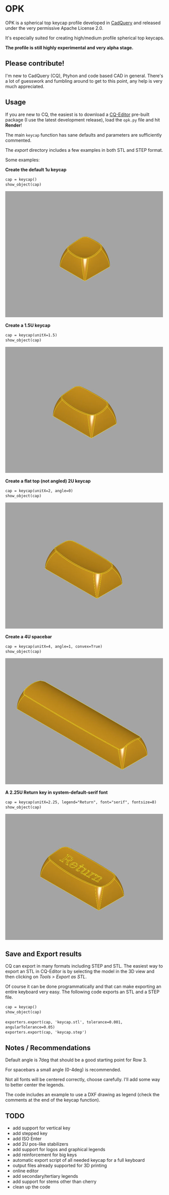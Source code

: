 # OPK

OPK is a spherical top keycap profile developed in [CadQuery](https://github.com/CadQuery/cadquery) and released under the very permissive Apache License 2.0.

It's especially suited for creating high/medium profile spherical top keycaps.

**The profile is still highly experimental and very alpha stage.**

## Please contribute!

I'm new to CadQuery (CQ), Ptyhon and code based CAD in general. There's a lot of guesswork and fumbling around to get to this point, any help is very much appreciated. 

## Usage

If you are new to CQ, the easiest is to download a [CQ-Editor](https://github.com/CadQuery/CQ-editor) pre-built package (I use the latest development release), load the `opk.py` file and hit **Render**!

The main ``keycap`` function has sane defaults and parameters are sufficiently commented.

The *export* directory includes a few examples in both STL and STEP format.

Some examples:

**Create the default 1u keycap**
```
cap = keycap()
show_object(cap)
```

![1U keycap](imgs/1U_default.jpg "1U keycap")

**Create a 1.5U keycap**
```
cap = keycap(unitX=1.5)
show_object(cap)
```

![1.5U keycap](imgs/1.5U.jpg "1.5U keycap")

**Create a flat top (not angled) 2U keycap**
```
cap = keycap(unitX=2, angle=0)
show_object(cap)
```

![2U flat top](imgs/2U_flat.jpg "2U flat top")

**Create a 4U spacebar**
```
cap = keycap(unitX=4, angle=1, convex=True)
show_object(cap)
```

![4U spacebar](imgs/4U_spacebar.jpg "4U spacebar")

**A 2.25U Return key in system-default-serif font**
```
cap = keycap(unitX=2.25, legend="Return", font="serif", fontsize=8)
show_object(cap)
```

![Return](imgs/2.25U_Return.jpg "Return")

## Save and Export results

CQ can export in many formats including STEP and STL. The easiest way to export an STL in CQ-Editor is by selecting the model in the 3D view and then clicking on *Tools > Export as STL*.

Of course it can be done programmatically and that can make exporting an entire keyboard very easy. The following code exports an STL and a STEP file.

```
cap = keycap()
show_object(cap)

exporters.export(cap, 'keycap.stl', tolerance=0.001, angularTolerance=0.05)
exporters.export(cap, 'keycap.step')
```

## Notes / Recommendations

Default angle is 7deg that should be a good starting point for Row 3.

For spacebars a small angle (0-4deg) is recommended.

Not all fonts will be centered correctly, choose carefully. I'll add some way to better center the legends.

The code includes an example to use a DXF drawing as legend (check the comments at the end of the keycap function).

## TODO
- add support for vertical key
- add stepped key
- add ISO Enter
- add 2U pos-like stabilizers
- add support for logos and graphical legends
- add reinforcement for big keys
- automatic export script of all needed keycap for a full keyboard
- output files already supported for 3D printing
- online editor
- add secondary/tertiary legends
- add support for stems other than cherry
- clean up the code
